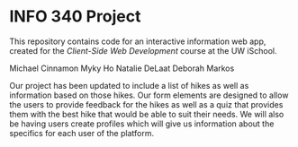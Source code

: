 # INFO 340 Project

This repository contains code for an interactive information web app, created for the _Client-Side Web Development_ course at the UW iSchool.

Michael Cinnamon
Myky Ho
Natalie DeLaat
Deborah Markos

Our project has been updated to include a list of hikes as well as information based on those hikes. Our form elements are designed to allow the users to provide feedback for the hikes as well as a quiz that provides them with the best hike that would be able to suit their needs. We will also be having users create profiles which will give us information about the specifics for each user of the platform. 